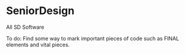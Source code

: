 # SeniorDesign
All SD Software

To do:
  Find some way to mark important pieces of code such as FINAL elements and vital pieces.
